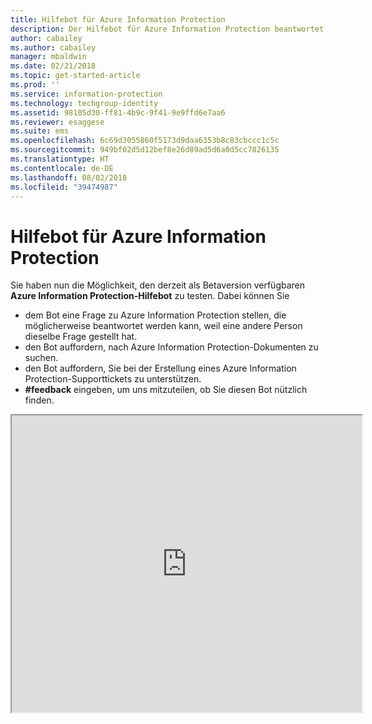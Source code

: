 ```yaml
---
title: Hilfebot für Azure Information Protection
description: Der Hilfebot für Azure Information Protection beantwortet Ihre Fragen und unterstützt Sie beim Suchen von Dokumenten oder Erstellen eines Supporttickets, falls Sie technische Unterstützung benötigen.
author: cabailey
ms.author: cabailey
manager: mbaldwin
ms.date: 02/21/2018
ms.topic: get-started-article
ms.prod: ''
ms.service: information-protection
ms.technology: techgroup-identity
ms.assetid: 98105d30-ff81-4b9c-9f41-9e9ffd6e7aa6
ms.reviewer: esaggese
ms.suite: ems
ms.openlocfilehash: 6c69d3055860f5173d9daa6353b8c83cbccc1c5c
ms.sourcegitcommit: 949bf02d5d12bef8e26d89ad5d6a0d5cc7826135
ms.translationtype: HT
ms.contentlocale: de-DE
ms.lasthandoff: 08/02/2018
ms.locfileid: "39474987"
---
```

# <a name="help-bot-for-azure-information-protection"></a>Hilfebot für Azure Information Protection

Sie haben nun die Möglichkeit, den derzeit als Betaversion verfügbaren **Azure Information Protection-Hilfebot** zu testen. Dabei können Sie

- dem Bot eine Frage zu Azure Information Protection stellen, die möglicherweise beantwortet werden kann, weil eine andere Person dieselbe Frage gestellt hat.
- den Bot auffordern, nach Azure Information Protection-Dokumenten zu suchen.
- den Bot auffordern, Sie bei der Erstellung eines Azure Information Protection-Supporttickets zu unterstützen.
- **#feedback** eingeben, um uns mitzuteilen, ob Sie diesen Bot nützlich finden.


<iframe width="560" height="475" src="https://webchat.botframework.com/embed/AIPformalBOT?s=SwZOTnCyj6w.cwA.zYE.Wdf87z08R7NHjtaev84v0nLC0urEfQJ2_5bUgvtIR9Q"></iframe>


